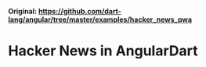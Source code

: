 **Original: https://github.com/dart-lang/angular/tree/master/examples/hacker_news_pwa**

# Hacker News in AngularDart
